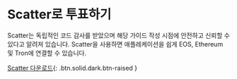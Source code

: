 **Scatter**로 투표하기
===

Scatter는 독립적인 코드 감사를 받았으며 해당 가이드 작성 시점에 안전하고 신뢰할 수 있다고 알려져 있습니다. Scatter을 사용하면 애플레케이션을 쉽게 EOS, Ethereum 및 Tron에 연결할 수 있습니다.

[Scatter 다운로드](https://get-scatter.com){: .btn.solid.dark.btn-raised }